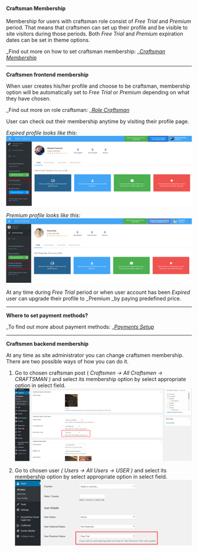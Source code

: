 #### Craftsman Membership

Membership for users with craftsman role consist of _Free Trial_ and _Premium_ period. That means that craftsmen can set up their profile and be visible to site visitors during those periods. Both _Free Trial_ and _Premium_ expiration dates can be set in theme options.

_Find out more on how to set craftsman membership: _[_Craftsman Membership_](/users/user-membership/craftsman-membership.md)

---

**Craftsmen frontend membership**

When user creates his/her profile and choose to be craftsman, membership option will be automatically set to _Free Trial_ or _Premium_ depending on what they have chosen.

_Find out more on role craftsman: _[_Role Craftsman_](/users/user-roles/role-craftsman.md)

User can check out their membership anytime by visiting their profile page.

_Expired profile looks like this:_![](/assets/16.png)

_Premium profile looks like this:_![](/assets/17.png)

At any time during _Free Trial_ period or when user account has been _Expired_ user can upgrade their profile to _Premium _by paying predefined price.



---

**Where to set payment methods?**

_To find out more about payment methods: _[_Payments Setup_](/theme-options/payments-setup.md)



---

**Craftsmen backend membership**

At any time as site administrator you can change craftsmen membership. There are two possible ways of how you can do it.

1. Go to chosen craftsman post \( _Craftsmen -&gt; All Craftsmen -&gt; CRAFTSMAN \)_ and select its membership option by select appropriate option in select field.![](/assets/18.png)

2. Go to chosen user _\( Users -&gt; All Users -&gt; USER \)_ and select its membership option by select appropriate option in select field.![](/assets/19.png)

